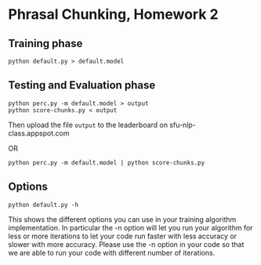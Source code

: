 
# Phrasal Chunking, Homework 2

## Training phase

    python default.py > default.model

## Testing and Evaluation phase

    python perc.py -m default.model > output
    python score-chunks.py < output

Then upload the file `output` to the leaderboard on sfu-nlp-class.appspot.com

OR

    python perc.py -m default.model | python score-chunks.py

## Options

    python default.py -h

This shows the different options you can use in your training
algorithm implementation.  In particular the -n option will let you
run your algorithm for less or more iterations to let your code run
faster with less accuracy or slower with more accuracy. Please use
the -n option in your code so that we are able to run your code
with different number of iterations.

